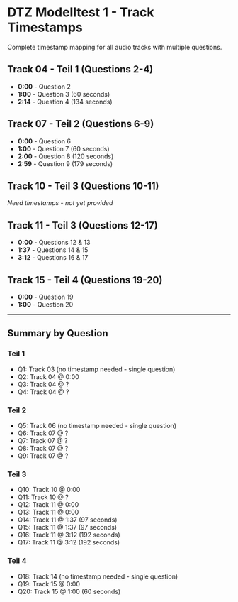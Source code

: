 # DTZ Modelltest 1 - Track Timestamps

Complete timestamp mapping for all audio tracks with multiple questions.

## Track 04 - Teil 1 (Questions 2-4)
- **0:00** - Question 2
- **1:00** - Question 3 (60 seconds)
- **2:14** - Question 4 (134 seconds)

## Track 07 - Teil 2 (Questions 6-9)
- **0:00** - Question 6
- **1:00** - Question 7 (60 seconds)
- **2:00** - Question 8 (120 seconds)
- **2:59** - Question 9 (179 seconds)

## Track 10 - Teil 3 (Questions 10-11)
*Need timestamps - not yet provided*

## Track 11 - Teil 3 (Questions 12-17)
- **0:00** - Questions 12 & 13
- **1:37** - Questions 14 & 15  
- **3:12** - Questions 16 & 17

## Track 15 - Teil 4 (Questions 19-20)
- **0:00** - Question 19
- **1:00** - Question 20

---

## Summary by Question

### Teil 1
- Q1: Track 03 (no timestamp needed - single question)
- Q2: Track 04 @ 0:00
- Q3: Track 04 @ ?
- Q4: Track 04 @ ?

### Teil 2
- Q5: Track 06 (no timestamp needed - single question)
- Q6: Track 07 @ ?
- Q7: Track 07 @ ?
- Q8: Track 07 @ ?
- Q9: Track 07 @ ?

### Teil 3
- Q10: Track 10 @ 0:00
- Q11: Track 10 @ ?
- Q12: Track 11 @ 0:00
- Q13: Track 11 @ 0:00
- Q14: Track 11 @ 1:37 (97 seconds)
- Q15: Track 11 @ 1:37 (97 seconds)
- Q16: Track 11 @ 3:12 (192 seconds)
- Q17: Track 11 @ 3:12 (192 seconds)

### Teil 4
- Q18: Track 14 (no timestamp needed - single question)
- Q19: Track 15 @ 0:00
- Q20: Track 15 @ 1:00 (60 seconds)
